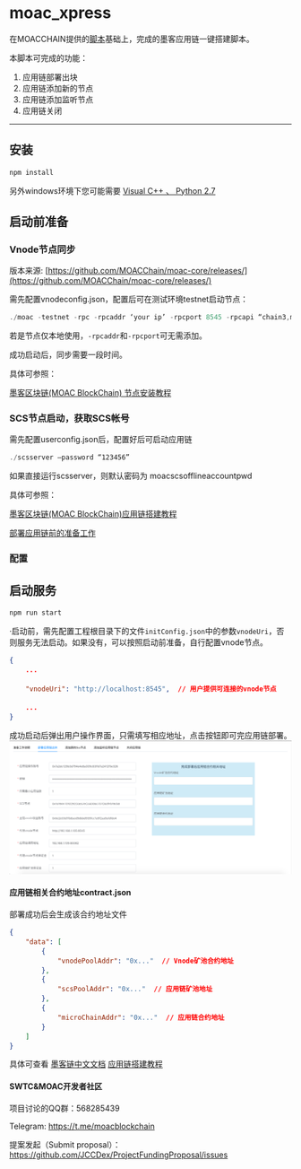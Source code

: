 # moac_xpress

在MOACCHAIN提供的[脚本](https://github.com/MOACChain/moac-core)基础上，完成的墨客应用链一键搭建脚本。

本脚本可完成的功能：
1. 应用链部署出块
2. 应用链添加新的节点
3. 应用链添加监听节点
4. 应用链关闭

---

## 安装
```javascript
npm install
```
另外windows环境下您可能需要 [Visual C++ 、 Python 2.7](https://github.com/nodejs/node-gyp#on-windows)
## 启动前准备
### Vnode节点同步
版本来源: [https://github.com/MOACChain/moac-core/releases/](https://github.com/MOACChain/moac-core/releases/)

需先配置vnodeconfig.json，配置后可在测试环境testnet启动节点：

```javascript
./moac -testnet -rpc -rpcaddr ‘your ip’ -rpcport 8545 -rpcapi “chain3,mc,net,db,personal,admin,miner,txpool”
```

若是节点仅本地使用，`-rpcaddr`和`-rpcport`可无需添加。

成功启动后，同步需要一段时间。

具体可参照：

[墨客区块链(MOAC BlockChain) 节点安装教程](https://blog.csdn.net/lyq13573221675/article/details/81078424)

### SCS节点启动，获取SCS帐号
需先配置userconfig.json后，配置好后可启动应用链

```javascript
./scsserver –password “123456” 
```

如果直接运行scsserver，则默认密码为 moacscsofflineaccountpwd

具体可参照：

[墨客区块链(MOAC BlockChain)应用链搭建教程](https://blog.csdn.net/lyq13573221675/article/details/81125954)


[部署应用链前的准备工作](https://moacdocs-chn.readthedocs.io/zh_CN/latest/subchain/%E9%83%A8%E7%BD%B2%E5%AD%90%E9%93%BE%E5%89%8D%E7%9A%84%E5%87%86%E5%A4%87%E5%B7%A5%E4%BD%9C.html)

### 配置


  

## 启动服务
```javascript
npm run start
```
·启动前，需先配置工程根目录下的文件`initConfig.json`中的参数`vnodeUri`，否则服务无法启动。如果没有，可以按照启动前准备，自行配置vnode节点。
```json
{
	...

	"vnodeUri": "http://localhost:8545",  // 用户提供可连接的vnode节点
	
	...
}
```
成功启动后弹出用户操作界面，只需填写相应地址，点击按钮即可完应用链部署。
![](https://github.com/gwang74/moac_xpress/blob/master/deploy.png)

#### 应用链相关合约地址contract.json
部署成功后会生成该合约地址文件
```json
{
	"data": [
		{
			"vnodePoolAddr": "0x..."  // Vnode矿池合约地址
		},
		{
			"scsPoolAddr": "0x..."  // 应用链矿池地址
		},
		{
			"microChainAddr": "0x..."  // 应用链合约地址
		}
	]
}
```

具体可查看
[墨客链中文文档](https://moacdocs-chn.readthedocs.io/zh_CN/latest/index.html)
[应用链搭建教程](https://blog.csdn.net/lyq13573221675/article/details/81125954)



#### SWTC&MOAC开发者社区

项目讨论的QQ群：568285439

Telegram: https://t.me/moacblockchain

提案发起（Submit proposal）： https://github.com/JCCDex/ProjectFundingProposal/issues
